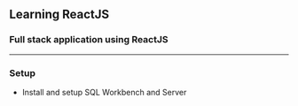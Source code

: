 ## Learning ReactJS
### Full stack application using ReactJS
-----
### Setup
- Install and setup SQL Workbench and Server